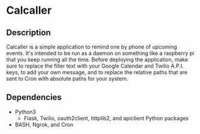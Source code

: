 # Calcaller
## Description
Calcaller is a simple application to remind one by phone of upcoming events. It's intended to be run as a daemon on something like a raspberry pi that you keep running all the time. Before deploying the application, make sure to replace the filler text with your Google Calendar and Twilio A.P.I. keys, to add your own message, and to replace the relative paths that are sent to Cron with absolute paths for your system.

## Dependencies
* Python3
  * Flask, Twilio, oauth2client, httplib2, and apiclient Python packages
* BASH, Ngrok, and Cron
